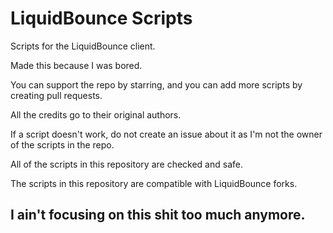 # LiquidBounce Scripts
Scripts for the LiquidBounce client.

Made this because I was bored.

You can support the repo by starring, and you can add more scripts by creating pull requests.

All the credits go to their original authors.

If a script doesn't work, do not create an issue about it as I'm not the owner of the scripts in the repo.

All of the scripts in this repository are checked and safe.

The scripts in this repository are compatible with LiquidBounce forks.

## I ain't focusing on this shit too much anymore.
